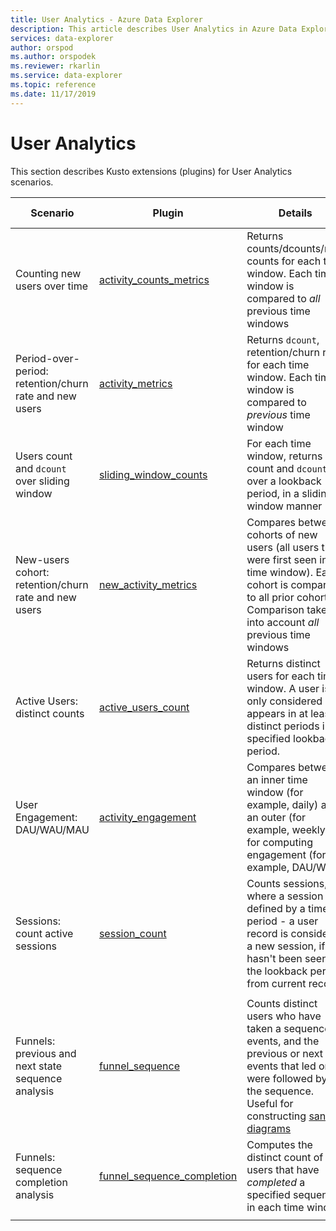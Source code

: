 ```yaml
---
title: User Analytics - Azure Data Explorer
description: This article describes User Analytics in Azure Data Explorer.
services: data-explorer
author: orspod
ms.author: orspodek
ms.reviewer: rkarlin
ms.service: data-explorer
ms.topic: reference
ms.date: 11/17/2019
---
```

# User Analytics

This section describes Kusto extensions (plugins) for User Analytics scenarios.

|Scenario|Plugin|Details|User Experience|
|--------|------|--------|-------|
| Counting new users over time | [activity_counts_metrics](activity-counts-metrics-plugin.md)|Returns counts/dcounts/new counts for each time window. Each time window is compared to *all* previous time windows|Kusto.Explorer: Report Gallery|
| Period-over-period: retention/churn rate and new users | [activity_metrics](activity-metrics-plugin.md)|Returns `dcount`, retention/churn rate for each time window. Each time window is compared to *previous* time window|Kusto.Explorer: Report Gallery|
| Users count and `dcount` over sliding window | [sliding_window_counts](sliding-window-counts-plugin.md)|For each time window, returns count and `dcount` over a lookback period, in a sliding window manner|
| New-users cohort: retention/churn rate and new users | [new_activity_metrics](new-activity-metrics-plugin.md)|Compares between cohorts of new users (all users that were first seen in time window). Each cohort is compared to all prior cohorts. Comparison takes into account *all* previous time windows|Kusto.Explorer: Report Gallery|
|Active Users: distinct counts |[active_users_count](active-users-count-plugin.md)|Returns distinct users for each time window. A user is only considered if it appears in at least X distinct periods in a specified lookback period.|
|User Engagement: DAU/WAU/MAU|[activity_engagement](activity-engagement-plugin.md)|Compares between an inner time window (for example, daily) and an outer (for example, weekly) for computing engagement (for example, DAU/WAU)|Kusto.Explorer: Report Gallery|
|Sessions: count active sessions|[session_count](session-count-plugin.md)|Counts sessions, where a session is defined by a time period - a user record is considered a new session, if it hasn't been seen in the lookback period from current record|
||||
|Funnels: previous and next state sequence analysis | [funnel_sequence](funnel-sequence-plugin.md)|Counts distinct users who have taken a sequence of events, and the previous or next events that led or were followed by the sequence. Useful for constructing [sankey diagrams](https://en.wikipedia.org/wiki/Sankey_diagram)||
|Funnels: sequence completion analysis|[funnel_sequence_completion](funnel-sequence-completion-plugin.md)|Computes the distinct count of users that have *completed* a specified sequence in each time window|
||||